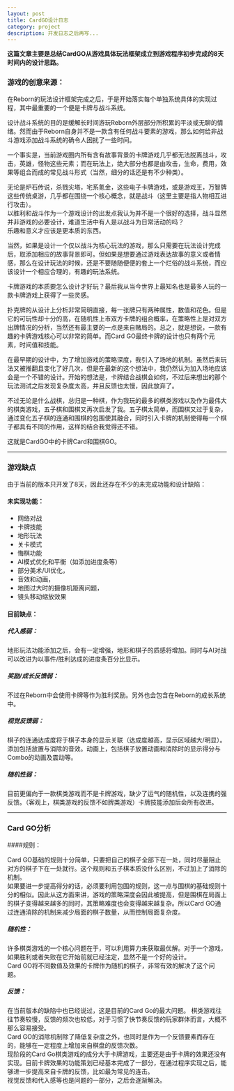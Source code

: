 ```yaml
---
layout: post
title: CardGO设计日志
category: project
description: 开发日志之后再写...
---
```



**这篇文章主要是总结CardGO从游戏具体玩法框架成立到游戏程序初步完成的8天时间内的设计思路。**

### 游戏的创意来源：

在Reborn的玩法设计框架完成之后，于是开始落实每个单独系统具体的实现过程，其中最重要的一个便是卡牌与战斗系统。 

设计战斗系统的目的是缓解长时间游玩Reborn外层部分所积累的平淡或无聊的情绪。然而由于Reborn自身并不是一款含有任何战斗要素的游戏，那么如何给非战斗游戏添加战斗系统的确令人困扰了一些时间。

一个事实是，当前游戏圈内所有含有故事背景的卡牌游戏几乎都无法脱离战斗，攻击，英雄，怪物这些元素；而在玩法上，绝大部分也都是由攻击，生命，费用，效果等组合而成的常见战斗形式（当然，细分的话还是有不少种类）。

无论是炉石传说，杀戮尖塔，宅系氪金，这些电子卡牌游戏，或是游戏王，万智牌这些传统桌游，几乎都在围绕一个核心概念，就是战斗（这里主要是指人物相互进行攻击）。  
以胜利和战斗作为一个游戏设计的出发点我认为并不是一个很好的选择，战斗显然并非游戏的必要设计，难道生活中有人是以战斗为日常活动的吗？  
乐趣和意义才应该是更本质的东西。

当然，如果是设计一个仅以战斗为核心玩法的游戏，那么只需要在玩法设计完成后，取添加相应的故事背景即可。但如果是想要通过游戏表达故事的意义或者情感，那么在设计玩法的时候，还是不要随随便便的套上一个烂俗的战斗系统，而应该设计一个相应合理的，有趣的玩法系统。

卡牌游戏的本质要怎么设计才好玩？最后我从当今世界上最知名也是最多人玩的一款卡牌游戏上获得了一些灵感。  

扑克牌的从设计上分析非常简明直接，每一张牌只有两种属性，数值和花色。但是它的可玩性却十分的高，在随机性上市双方卡牌的组合概率，在策略性上是对双方出牌情况的分析，当然还有最主要的一点是来自赌局的。总之，就是想说，一款有趣的卡牌游戏核心可以非常的简单。而Card GO最终卡牌的设计也只有两个元素，时间值和技能。

在最早期的设计中，为了增加游戏的策略深度，我引入了场地的机制。虽然后来玩法又被推翻且变化了好几次，但是在最新的这个想法中，我仍然认为加入场地应该会是一个不错的设计。开始的想法是，卡牌结合战棋会如何，不过后来想出的那个玩法测试之后发现复杂度太高，并且反馈也太慢，因此放弃了。

不过无论是什么战棋，总归是一种棋，作为我玩的最多的棋类游戏以及作为最伟大的棋类游戏，五子棋和围棋又再次启发了我。五子棋太简单，而围棋又过于复杂，通过变化五子棋的连通和围棋的包围使其融合，同时引入卡牌的机制使得每一个棋子都具有不同的作用，这样的结合我觉得还不错。

这就是CardGO中的卡牌Card和围棋GO。

---

### 游戏缺点

由于当前的版本只开发了8天，因此还存在不少的未完成功能和设计缺陷：

#### 未实现功能：
* 网络对战
* 卡牌技能
* 地形玩法
* 关卡模式
* 悔棋功能
* AI模式优化和平衡（如添加进度条等）
* 部分美术/UI优化，
* 音效和动画，
* 地图过大时的摄像机距离问题，
* 镜头移动缩放效果

#### 目前缺点：

##### 代入感弱：

地形玩法功能添加之后，会有一定增强，地形和棋子的质感将增加。同时与AI对战可以改进为以事件/胜利达成的进度条百分比显示。

##### 奖励/成长反馈弱：

不过在Reborn中会使用卡牌等作为胜利奖励。另外也会包含在Reborn的成长系统中。
##### 视觉反馈弱：

棋子的连通达成度将于棋子本身的显示关联（达成度越高，显示区域越大/明显）。  
添加包括放置与消除的音效。动画上，包括棋子放置动画和消除时的显示得分与Combo的动画及震动等。

##### 随机性弱：

目前更偏向于一款棋类游戏而不是卡牌游戏，缺少了运气的随机性，以及连携的强反馈。（客观上，棋类游戏的反馈不如牌类游戏）卡牌技能添加后会所有改进。

---

### Card GO分析

####规则：

Card GO基础的规则十分简单，只要把自己的棋子全部下在一处，同时尽量阻止对方的棋子下在一处就行。这个规则和五子棋本质没什么区别，不过加上了消除的机制。  
如果要进一步提高得分的话，必须要利用包围的规则，这一点与围棋的基础规则十分的相似。因此从这方面来讲，游戏的策略深度会因此被提高，但是围棋在局面上的棋子变得越来越多的同时，其策略难度也会变得越来越复杂。所以Card GO通过连通消除的机制来减少局面的棋子数量，从而控制局面复杂度。

##### 随机性：

许多棋类游戏的一个核心问题在于，可以利用算力来获取最优解。对于一个游戏，如果胜利或者失败在它开始前就已经注定，显然不是一个好的设计。  
Card GO将不同数值及效果的卡牌作为随机的棋子，非常有效的解决了这个问题。

##### 反馈：

在当前版本的缺陷中也已经说过，这是目前的Card Go的最大问题。 棋类游戏往往节奏较慢，反馈的频次也较低，对于习惯了快节奏反馈的玩家群体而言，大概不那么容易接受。  
Card GO的消除机制除了降低复杂度之外，也同时是作为一个反馈要素而存在的，能够在一定程度上增加来自棋盘的反馈次数。  
现阶段的Card Go棋类游戏的成分大于卡牌游戏，主要还是由于卡牌的效果还没有实现。目前卡牌效果的功能策划已经基本完成了一部分，在通过程序实现之后，能够进一步提高来自卡牌的反馈，比如最为常见的连击。  
视觉反馈和代入感等也是问题的一部分，之后会逐渐解决。

